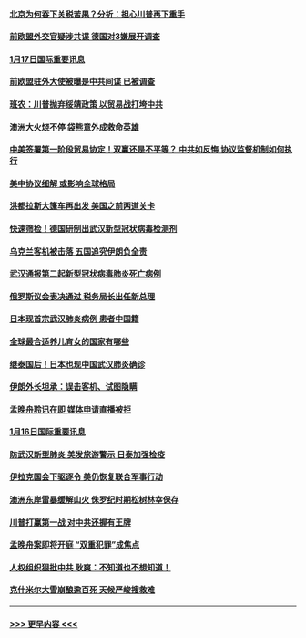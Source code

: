 #### [北京为何吞下关税苦果？分析：担心川普再下重手](../pages/prog202/a102754783.md?t=01171955) 
#### [前欧盟外交官疑涉共谍 德国对3嫌展开调查](../pages/prog202/a102754805.md?t=01171955) 
#### [1月17日国际重要讯息](../pages/prog202/a102754803.md?t=01171955) 
#### [前欧盟驻外大使被曝是中共间谍 已被调查](../pages/prog202/a102754719.md?t=01171955) 
#### [班农：川普抛弃绥靖政策 以贸易战打垮中共](../pages/prog202/a102754679.md?t=01171955) 
#### [澳洲大火烧不停 袋熊意外成救命英雄](../pages/prog202/a102754614.md?t=01171955) 
#### [中美签署第一阶段贸易协定！双赢还是不平等？ 中共如反悔 协议监督机制如何执行](../pages/prog202/a102754464.md?t=01171955) 
#### [美中协议细解 或影响全球格局](../pages/prog202/a102754450.md?t=01171955) 
#### [洪都拉斯大篷车再出发 美国之前两道关卡](../pages/prog202/a102754430.md?t=01171955) 
#### [快速筛检！德国研制出武汉新型冠状病毒检测剂](../pages/prog202/a102754330.md?t=01171955) 
#### [乌克兰客机被击落 五国追究伊朗负全责](../pages/prog202/a102754374.md?t=01171955) 
#### [武汉通报第二起新型冠状病毒肺炎死亡病例](../pages/prog202/a102754298.md?t=01171955) 
#### [俄罗斯议会表决通过 税务局长出任新总理](../pages/prog202/a102754288.md?t=01171955) 
#### [日本现首宗武汉肺炎病例 患者中国籍](../pages/prog202/a102754250.md?t=01171955) 
#### [全球最合适养儿育女的国家有哪些](../pages/prog202/a102754198.md?t=01171955) 
#### [继泰国后！日本也现中国武汉肺炎确诊](../pages/prog202/a102754064.md?t=01171955) 
#### [伊朗外长坦承：误击客机、试图隐瞒](../pages/prog202/a102754062.md?t=01171955) 
#### [孟晚舟聆讯在即 媒体申请直播被拒](../pages/prog202/a102754058.md?t=01171955) 
#### [1月16日国际重要讯息](../pages/prog202/a102754054.md?t=01171955) 
#### [防武汉新型肺炎 美发旅游警示 日泰加强检疫](../pages/prog202/a102753986.md?t=01171955) 
#### [伊拉克国会下驱逐令 美仍恢复联合军事行动](../pages/prog202/a102753975.md?t=01171955) 
#### [澳洲东岸雷暴缓解山火 侏罗纪时期松树林幸保存](../pages/prog202/a102753943.md?t=01171955) 
#### [川普打赢第一战 对中共还握有王牌](../pages/prog202/a102753874.md?t=01171955) 
#### [孟晚舟案即将开庭 “双重犯罪”成焦点](../pages/prog202/a102753891.md?t=01171955) 
#### [人权组织狠批中共 耿爽：不知道也不想知道！](../pages/prog202/a102753872.md?t=01171955) 
#### [克什米尔大雪崩酿逾百死 天候严峻搜救难](../pages/prog202/a102753837.md?t=01171955) 

----
#### [ >>> 更早内容 <<< ](../indexes/prog202-earlier.md)
